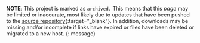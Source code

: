 **NOTE**: This project is marked as `archived.` This means that this *page* may be limited or inaccurate, most likely due to updates that have been pushed to the [source repository](https://github.com/StygianTheBest/AzerothCore-Content/tree/master/SQL){:target="_blank"}. In addition, downloads may be missing and/or incomplete if links have expired or files have been deleted or migrated to a new host.
{:.message}